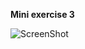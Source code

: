 **Mini exercise 3**

![ScreenShot](https://github.com/sarapoulsen/Mini_ex/blob/master/experiment-miniex3/Sk%C3%A6rmbillede%202018-02-23%20kl.%2013.29.48.png)
